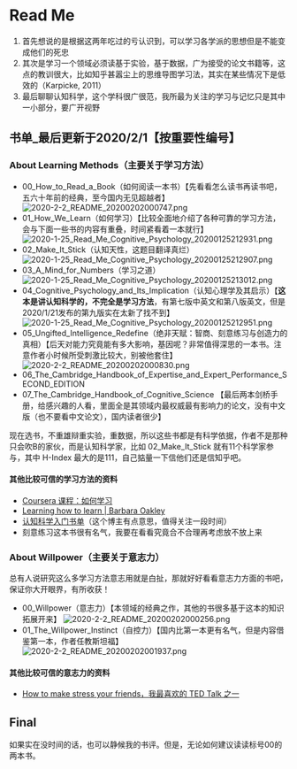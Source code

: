 # Read Me

1. 首先想说的是根据这两年吃过的亏认识到，可以学习各学派的思想但是不能变成他们的死忠
2. 其次是学习一个领域必须读基于实验，基于数据，广为接受的论文书籍等，这点的教训很大，比如知乎甚嚣尘上的思维导图学习法，其实在某些情况下是低效的（Karpicke, 2011）
3. 最后聊聊认知科学，这个学科很广很范，我所最为关注的学习与记忆只是其中一小部分，要广开视野

## 书单_最后更新于2020/2/1【按重要性编号】

### About Learning Methods（主要关于学习方法）

- 00_How_to_Read_a_Book（如何阅读一本书）【先看看怎么读书再读书吧，五六十年前的经典，至今国内无见超越者】
![2020-2-2_README_20200202000747.png](https://cdn.jsdelivr.net/gh/Yizi-ZHANG/Images@master/Picgo/2020-2-2_README_20200202000747.png)
- 01_How_We_Learn（如何学习）【比较全面地介绍了各种可靠的学习方法，会与下面一些书的内容有重叠，时间紧看着一本就行】
![2020-1-25_Read_Me_Cognitive_Psychology_20200125212931.png](https://cdn.jsdelivr.net/gh/Yizi-ZHANG/Images@master/Picgo/2020-1-25_Read_Me_Cognitive_Psychology_20200125212931.png)
- 02_Make_It_Stick（认知天性，这题目翻译真烂）
![2020-1-25_Read_Me_Cognitive_Psychology_20200125212907.png](https://cdn.jsdelivr.net/gh/Yizi-ZHANG/Images@master/Picgo/2020-1-25_Read_Me_Cognitive_Psychology_20200125212907.png)
- 03_A_Mind_for_Numbers（学习之道）
![2020-1-25_Read_Me_Cognitive_Psychology_20200125213012.png](https://cdn.jsdelivr.net/gh/Yizi-ZHANG/Images@master/Picgo/2020-1-25_Read_Me_Cognitive_Psychology_20200125213012.png)
- 04_Cognitive_Psychology_and_Its_Implication（认知心理学及其启示）【**这本是讲认知科学的，不完全是学习方法**，有第七版中英文和第八版英文，但是2020/1/21发布的第九版实在太新了找不到】
![2020-1-25_Read_Me_Cognitive_Psychology_20200125212951.png](https://cdn.jsdelivr.net/gh/Yizi-ZHANG/Images@master/Picgo/2020-1-25_Read_Me_Cognitive_Psychology_20200125212951.png)
- 05_Ungifted_Intelligence_Redefine（绝非天赋：智商、刻意练习与创造力的真相）【后天对能力究竟能有多大影响，基因呢？非常值得深思的一本书。注意作者小时候所受刺激比较大，别被他套住】
![2020-2-2_README_20200202000830.png](https://cdn.jsdelivr.net/gh/Yizi-ZHANG/Images@master/Picgo/2020-2-2_README_20200202000830.png)
- 06_The_Cambridge_Handbook_of_Expertise_and_Expert_Performance_SECOND_EDITION
- 07_The_Cambridge_Handbook_of_Cognitive_Science
【最后两本剑桥手册，给感兴趣的人看，里面全是其领域内最权威最有影响力的论文，没有中文版（也不要看中文论文），国内读者很少】

现在选书，不重雄辩重实验，重数据，所以这些书都是有科学依据，作者不是那种只会吹B的家伙，而是认知科学家，比如 02_Make_It_Stick 就有11个科学家参与，其中 H-Index 最大的是111，自己掂量一下信他们还是信知乎吧。

#### 其他比较可信的学习方法的资料

- [Coursera 课程：如何学习](https://www.coursera.org/learn/learning-how-to-learn#faq)
- [Learning how to learn | Barbara Oakley](https://www.bilibili.com/video/av79938560?from=search&seid=648984432293377009)
- [认知科学入门书单](https://www.yangzhiping.com/psy/CognitiveScience.html)（这个博主有点意思，值得关注一段时间）
- 刻意练习这本书很有名气，我要在看看究竟合不合理再考虑放不放上来

### About Willpower（主要关于意志力）

总有人说研究这么多学习方法意志用就是白扯，那就好好看看意志力方面的书吧，保证你大开眼界，有所收获！

- 00_Willpower（意志力）【本领域的经典之作，其他的书很多基于这本的知识拓展开来】
![2020-2-2_README_20200202000256.png](https://cdn.jsdelivr.net/gh/Yizi-ZHANG/Images@master/Picgo/2020-2-2_README_20200202000256.png)
- 01_The_Willpower_Instinct（自控力）【国内比第一本更有名气，但是内容借鉴第一本，作者任教斯坦福】
![2020-2-2_README_20200202001937.png](https://cdn.jsdelivr.net/gh/Yizi-ZHANG/Images@master/Picgo/2020-2-2_README_20200202001937.png)
#### 其他比较可信的意志力的资料

- [How to make stress your friends，我最喜欢的 TED Talk 之一](https://www.ted.com/talks/kelly_mcgonigal_how_to_make_stress_your_friend)

## Final

如果实在没时间的话，也可以静候我的书评。但是，无论如何建议读读标号00的两本书。
